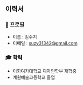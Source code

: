 ## 이력서

### 🔎 프로필

- 이름 : 김수지
- 이메일 : suzy31342@gmail.com


### 🎓 학력

- 이화여자대학교 디자인학부 재학중
- 계원예술고등학교 졸업
